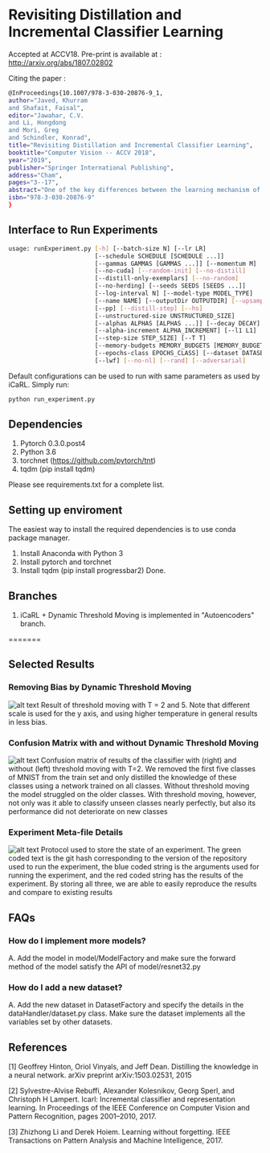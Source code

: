 # Revisiting Distillation and Incremental Classifier Learning
Accepted at ACCV18. Pre-print is available at : http://arxiv.org/abs/1807.02802

Citing the paper : 
``` bash 
@InProceedings{10.1007/978-3-030-20876-9_1,
author="Javed, Khurram
and Shafait, Faisal",
editor="Jawahar, C.V.
and Li, Hongdong
and Mori, Greg
and Schindler, Konrad",
title="Revisiting Distillation and Incremental Classifier Learning",
booktitle="Computer Vision -- ACCV 2018",
year="2019",
publisher="Springer International Publishing",
address="Cham",
pages="3--17",
abstract="One of the key differences between the learning mechanism of humans and Artificial Neural Networks (ANNs) is the ability of humans to learn one task at a time. ANNs, on the other hand, can only learn multiple tasks simultaneously. Any attempts at learning new tasks incrementally cause them to completely forget about previous tasks. This lack of ability to learn incrementally, called Catastrophic Forgetting, is considered a major hurdle in building a true AI system.",
isbn="978-3-030-20876-9"
}
``` 
## Interface to Run Experiments

``` bash
usage: runExperiment.py [-h] [--batch-size N] [--lr LR]
                        [--schedule SCHEDULE [SCHEDULE ...]]
                        [--gammas GAMMAS [GAMMAS ...]] [--momentum M]
                        [--no-cuda] [--random-init] [--no-distill]
                        [--distill-only-exemplars] [--no-random]
                        [--no-herding] [--seeds SEEDS [SEEDS ...]]
                        [--log-interval N] [--model-type MODEL_TYPE]
                        [--name NAME] [--outputDir OUTPUTDIR] [--upsampling]
                        [--pp] [--distill-step] [--hs]
                        [--unstructured-size UNSTRUCTURED_SIZE]
                        [--alphas ALPHAS [ALPHAS ...]] [--decay DECAY]
                        [--alpha-increment ALPHA_INCREMENT] [--l1 L1]
                        [--step-size STEP_SIZE] [--T T]
                        [--memory-budgets MEMORY_BUDGETS [MEMORY_BUDGETS ...]]
                        [--epochs-class EPOCHS_CLASS] [--dataset DATASET]
                        [--lwf] [--no-nl] [--rand] [--adversarial]
```

Default configurations can be used to run with same parameters as used by iCaRL. 
Simply run:
``` bash
python run_experiment.py
```
## Dependencies 

1. Pytorch 0.3.0.post4
2. Python 3.6 
3. torchnet (https://github.com/pytorch/tnt) 
4. tqdm (pip install tqdm)

Please see requirements.txt for a complete list. 

## Setting up enviroment 
The easiest way to install the required dependencies is to use conda package manager. 
1. Install Anaconda with Python 3
2. Install pytorch and torchnet 
3. Install tqdm (pip install progressbar2)
Done. 

## Branches
1. iCaRL + Dynamic Threshold Moving is implemented in "Autoencoders" branch.

=======
## Selected Results 
### Removing Bias by Dynamic Threshold Moving
![alt text](https://github.com/Khurramjaved96/incremental-learning/blob/autoencoders/images/thresholdmoving.png "Dynamic Threshold Moving on MNIST")
Result of threshold moving with T = 2 and 5. Note that different scale is used for
the y axis, and using higher temperature in general results in less bias.

### Confusion Matrix with and without Dynamic Threshold Moving
![alt text](https://github.com/Khurramjaved96/incremental-learning/blob/autoencoders/images/confusion.png "Dynamic Threshold Moving Confusion Matrix")
Confusion matrix of results of the classifier with (right) and without (left) threshold
moving with T=2. We removed the first five classes of MNIST from the train set and only
distilled the knowledge of these classes using a network trained on all classes. Without
threshold moving the model struggled on the older classes. With threshold moving, however,
not only was it able to classify unseen classes nearly perfectly, but also its performance did
not deteriorate on new classes
### Experiment Meta-file Details
![alt text](https://github.com/Khurramjaved96/incremental-learning/blob/autoencoders/images/protocol.png "Dynamic Threshold Moving Confusion Matrix")
Protocol used to store the state of an experiment. The green coded text is the git hash corresponding to the version of the repository used to run the experiment, the blue coded string is the arguments used for running the experiment, and the red coded string has the results of the experiment. By storing all three, we are able to easily reproduce the results and compare to existing results

## FAQs
### How do I implement more models? 
A. Add the model in model/ModelFactory and make sure the forward method of the model satisfy the API of model/resnet32.py
### How do I add a new dataset? 
A. Add the new dataset in DatasetFactory and specify the details in the dataHandler/dataset.py class. Make sure the dataset implements all the variables set by other datasets. 

## References
[1] Geoffrey Hinton, Oriol Vinyals, and Jeff Dean. Distilling the knowledge in a neural network. arXiv preprint arXiv:1503.02531, 2015

[2] Sylvestre-Alvise Rebuffi, Alexander Kolesnikov, Georg Sperl, and Christoph H Lampert. Icarl: Incremental classifier and representation learning. In Proceedings of the IEEE Conference on Computer Vision and Pattern Recognition, pages 2001–2010, 2017.

[3] Zhizhong Li and Derek Hoiem. Learning without forgetting. IEEE Transactions on Pattern Analysis and Machine Intelligence, 2017.
